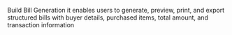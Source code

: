Build Bill Generation it enables users to generate, preview, print, and export structured bills with buyer details, purchased items, total amount, and transaction information
